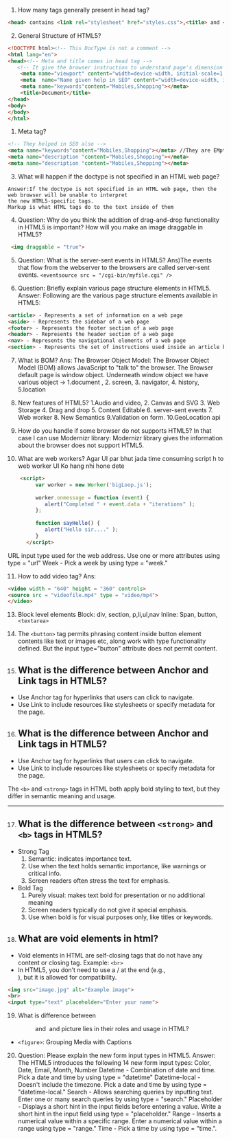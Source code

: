 1. How many tags generally present in head tag?
```html
<head> contains <link rel="stylesheet" href="styles.css">,<title> and <meta> tags
```

2. General Structure of HTML5?
```html
<!DOCTYPE html><!-- This DocType is not a comment -->
<html lang="en">
<head><!-- Meta and title comes in head tag -->
   <!-- It give the browser instruction to understand page's dimension and scaling -->
    <meta name="viewport" content="width=device-width, initial-scale=1.0"><!-- Very imp -->
    <meta  name="Name given help in SEO" content="width=device-width, initial-scale=1.0">
    <meta name="keywords"content="Mobiles,Shopping"></meta>
    <title>Document</title>
</head>
<body>
</body>
</html>
```

1. Meta tag?
```html
<!-- They helped in SEO also -->
<meta name="keywords"content="Mobiles,Shopping"></meta> //They are EMpty tags       
<meta name="description "content="Mobiles,Shopping"></meta>
<meta name="description "content="Mobiles,Shopping"></meta>
```

3. What will happen if the doctype is not specified in an HTML web page?
```
Answer:If the doctype is not specified in an HTML web page, then the web browser will be unable to interpret 
the new HTML5-specific tags.
Markup is what HTML tags do to the text inside of them
```

4. Question: Why do you think the addition of drag-and-drop functionality in HTML5 is important? 
How will you make an image draggable in HTML5?
```html
 <img draggable = "true">
```

5. Question: What is the server-sent events in HTML5?
Ans)The events that flow from the webserver to the browsers 
are called server-sent events.
`<eventsource src = "/cgi-bin/myfile.cgi" />`

6. Question: Briefly explain various page structure elements in HTML5.
Answer: Following are the various page structure elements available in HTML5:
```html
<article> - Represents a set of information on a web page
<aside> - Represents the sidebar of a web page
<footer> - Represents the footer section of a web page
<header> - Represents the header section of a web page
<nav> - Represents the navigational elements of a web page
<section> - Represents the set of instructions used inside an article block for defining the basic structure of a web page
```

7. What is BOM?
Ans: The Browser Object Model: The Browser Object Model (BOM) allows JavaScript to "talk to" the browser.
The Browser default page is window object. 
Underneath window object we have various object -> 1.document , 2. screen, 3. navigator, 4. history, 5.location

8. New features of HTML5?
1.Audio and video, 2. Canvas and SVG 3. Web Storage 4. Drag and drop 5. Content Editable 6. server-sent events 7. Web worker 8. New Semantics
9.Validation on form. 10.GeoLocation api

9. How do you handle if some browser do not supports HTML5?
In that case I can use Modernizr library: Modernizr library gives the information about the browser does not support HTML5.

10. What are web workers?
Agar UI par bhut jada time consuming script h to web worker UI Ko hang nhi hone dete
```html
    <script>
         var worker = new Worker('bigLoop.js');
         
         worker.onmessage = function (event) {
            alert("Completed " + event.data + "iterations" );
         };
         
         function sayHello() {
            alert("Hello sir...." );
         }
      </script>
```
URL input type used for the web address. Use one or more attributes using type = "url"
Week - Pick a week by using type = "week."

11. How to add video tag?
Ans:
```html
<video width = "640" height = "360" controls>
<source src = "videofile.mp4" type = "video/mp4">
</video>
```

13. Block level elements
Block: div, section, p,li,ul,nav
Inline: Span, button,`<textarea>`

14. The `<button>` tag permits phrasing content inside button element contents like text or images etc, along work with type functionality defined. But the input type=”button” attribute does not permit content.

15. ## What is the difference between Anchor and Link tags in HTML5?
- Use Anchor tag for hyperlinks that users can click to navigate.
- Use Link to include resources like stylesheets or specify metadata for the page.

16. ## What is the difference between Anchor and Link tags in HTML5?
- Use Anchor tag for hyperlinks that users can click to navigate.
- Use Link to include resources like stylesheets or specify metadata for the page.

The `<b>` and `<strong>` tags in HTML both apply bold styling to text, but they differ in semantic meaning and usage.

---
17. ## What is the difference between `<strong>` and `<b>` tags in HTML5?
- Strong Tag
   1. Semantic: indicates importance text.
   2. Use when the text holds semantic importance, like warnings or critical info.
   3. Screen readers often stress the text for emphasis.
- Bold Tag
   1. Purely visual: makes text bold for presentation or no additional meaning
   2. Screen readers typically do not give it special emphasis.
   3. Use when bold is for visual purposes only, like titles or keywords.  

18. ## What are void elements in html?
- Void elements in HTML are self-closing tags that do not have any content or closing tag. 
Example: `<br>`
- In HTML5, you don’t need to use a / at the end (e.g., <br />), but it is allowed for compatibility.
```html
<img src="image.jpg" alt="Example image">
<br>
<input type="text" placeholder="Enter your name">
```

19. What is difference between <figure> and <img> and picture lies in their roles and usage in HTML?
-  `<figure>`: Grouping Media with Captions


20. Question: Please explain the new form input types in HTML5.
Answer: The HTML5 introduces the following 14 new form input types:
Color, Date, Email, Month, Number 
Datetime - Combination of date and time. Pick a date and time by using type = "datetime"
Datetime-local - Doesn't include the timezone. Pick a date and time by using type = "datetime-local."
Search - Allows searching queries by inputting text. Enter one or many search queries by using type = "search."
Placeholder - Displays a short hint in the input fields before entering a value. Write a short hint in the input field using type = "placeholder."
Range - Inserts a numerical value within a specific range. Enter a numerical value within a range using type = "range."
Time - Pick a time by using type = "time.".
